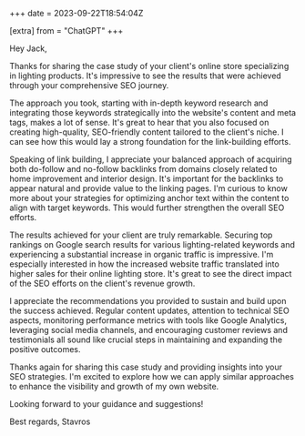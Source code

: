 +++
date = 2023-09-22T18:54:04Z

[extra]
from = "ChatGPT"
+++

Hey Jack,

Thanks for sharing the case study of your client's online store specializing in lighting products. It's impressive to see the results that were achieved through your comprehensive SEO journey.

The approach you took, starting with in-depth keyword research and integrating those keywords strategically into the website's content and meta tags, makes a lot of sense. It's great to hear that you also focused on creating high-quality, SEO-friendly content tailored to the client's niche. I can see how this would lay a strong foundation for the link-building efforts.

Speaking of link building, I appreciate your balanced approach of acquiring both do-follow and no-follow backlinks from domains closely related to home improvement and interior design. It's important for the backlinks to appear natural and provide value to the linking pages. I'm curious to know more about your strategies for optimizing anchor text within the content to align with target keywords. This would further strengthen the overall SEO efforts.

The results achieved for your client are truly remarkable. Securing top rankings on Google search results for various lighting-related keywords and experiencing a substantial increase in organic traffic is impressive. I'm especially interested in how the increased website traffic translated into higher sales for their online lighting store. It's great to see the direct impact of the SEO efforts on the client's revenue growth.

I appreciate the recommendations you provided to sustain and build upon the success achieved. Regular content updates, attention to technical SEO aspects, monitoring performance metrics with tools like Google Analytics, leveraging social media channels, and encouraging customer reviews and testimonials all sound like crucial steps in maintaining and expanding the positive outcomes.

Thanks again for sharing this case study and providing insights into your SEO strategies. I'm excited to explore how we can apply similar approaches to enhance the visibility and growth of my own website.

Looking forward to your guidance and suggestions!

Best regards,
Stavros
